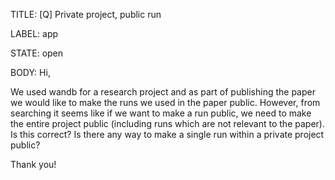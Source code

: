 TITLE:
[Q] Private project, public run

LABEL:
app

STATE:
open

BODY:
Hi, 

We used wandb for a research project and as part of publishing the paper we would like to make the runs we used in the paper public. However, from searching it seems like if we want to make a run public, we need to make the entire project public (including runs which are not relevant to the paper). Is this correct? Is there any way to make a single run within a private project public?

Thank you!

